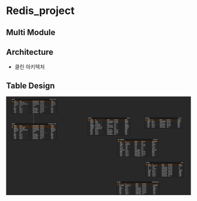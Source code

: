# Redis_project  


## Multi Module
## Architecture
- 클린 아키텍처
## Table Design
![img](./image/erd.png)
 
